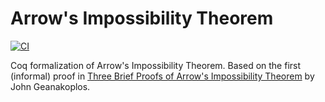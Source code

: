 # Arrow's Impossibility Theorem

[![CI](https://github.com/tchajed/coq-arrows-theorem/actions/workflows/build.yml/badge.svg)](https://github.com/tchajed/coq-arrows-theorem/actions/workflows/build.yml)

Coq formalization of Arrow's Impossibility Theorem. Based on the first
(informal) proof in [Three Brief Proofs of Arrow's Impossibility
Theorem](http://dido.econ.yale.edu/~gean/art/p1116.pdf) by John Geanakoplos.
